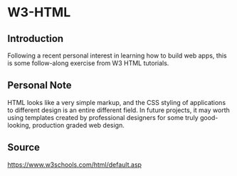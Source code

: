# W3-HTML

## Introduction
Following a recent personal interest in learning how to build web apps, this is some follow-along exercise from W3 HTML tutorials.

## Personal Note
HTML looks like a very simple markup, and the CSS styling of applications to different design is an entire different field. In future projects, it may worth using templates created by professional designers for some truly good-looking, production graded web design. 

## Source
https://www.w3schools.com/html/default.asp
